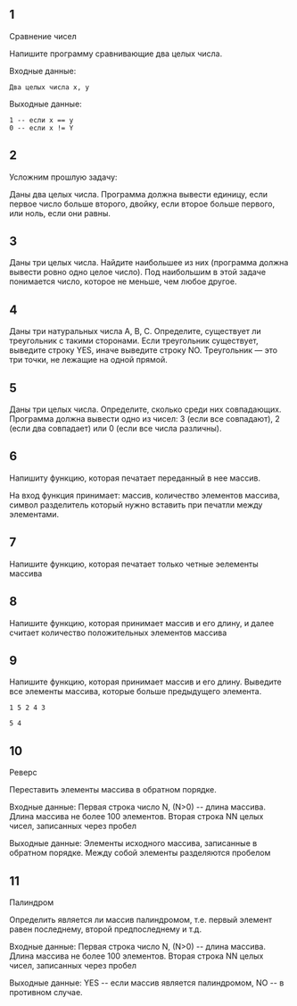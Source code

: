 ## 1
Сравнение чисел

Напишите программу сравнивающие два целых числа.

Входные данные:

    Два целых числа x, y

Выходные данные:

    1 -- если x == y
    0 -- если x != Y


## 2

Усложним прошлую задачу:

Даны два целых числа. Программа должна вывести единицу, если первое число больше второго, двойку, если второе больше первого, или ноль, если они равны.


## 3

Даны три целых числа. Найдите наибольшее из них (программа должна вывести ровно одно целое число). Под наибольшим в этой задаче понимается число, которое не меньше, чем любое другое.


## 4

Даны три натуральных числа A, B, C. Определите, существует ли треугольник с такими сторонами. Если треугольник существует, выведите строку YES, иначе выведите строку NO.
Треугольник — это три точки, не лежащие на одной прямой.

## 5
Даны три целых числа. Определите, сколько среди них совпадающих. Программа должна вывести одно из чисел: 3 (если все совпадают), 2 (если два совпадает) или 0 (если все числа различны).

## 6
Напишиту функцию, которая печатает переданный в нее массив.

На вход функция принимает: массив, количество элементов массива, символ разделитель который нужно вставить при печатли между элементами.


## 7
Напишите функцию, которая печатает только четные эелементы массива

## 8

Напишите функцию, которая принимает массив и его длину, и далее считает количество положительных элементов массива

## 9

Напишите функцию, которая принимает массив и его длину. Выведите все элементы массива, которые больше предыдущего элемента.


    1 5 2 4 3

    5 4

## 10
Реверс

Переставить элементы массива в обратном порядке.

Входные данные:
Первая строка число N, (N>0) -- длина массива. Длина массива не более 100 элементов. Вторая строка NN  целых чисел, записанных через пробел

Выходные данные:
Элементы исходного массива, записанные в обратном порядке. Между собой элементы разделяются пробелом

## 11

Палиндром

Определить является ли массив палиндромом, т.е. первый элемент равен последнему, второй предпоследнему и т.д.

Входные данные:
Первая строка число N, (N>0) -- длина массива. Длина массива не более 100 элементов. Вторая строка NN  целых чисел, записанных через пробел

Выходные данные:
YES -- если массив является палиндромом, NO -- в противном случае.
